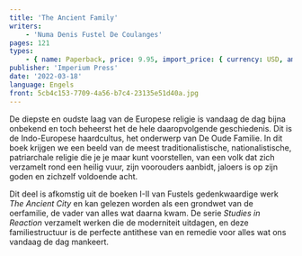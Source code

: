 ```yaml
---
title: 'The Ancient Family'
writers:
    - 'Numa Denis Fustel De Coulanges'
pages: 121
types:
    - { name: Paperback, price: 9.95, import_price: { currency: USD, amount: 9.35 }, isbn: 978-1-922602-43-5 }
publisher: 'Imperium Press'
date: '2022-03-18'
language: Engels
front: 5cb4c153-7709-4a56-b7c4-23135e51d40a.jpg
---
```


De diepste en oudste laag van de Europese religie is vandaag de dag bijna onbekend en toch beheerst het de hele daaropvolgende geschiedenis. Dit is de Indo-Europese haardcultus, het onderwerp van De Oude Familie. In dit boek krijgen we een beeld van de meest traditionalistische, nationalistische, patriarchale religie die je je maar kunt voorstellen, van een volk dat zich verzamelt rond een heilig vuur, zijn voorouders aanbidt, jaloers is op zijn goden en zichzelf voldoende acht.

Dit deel is afkomstig uit de boeken I-II van Fustels gedenkwaardige werk *The Ancient City* en kan gelezen worden als een grondwet van de oerfamilie, de vader van alles wat daarna kwam. De serie *Studies in Reaction* verzamelt werken die de moderniteit uitdagen, en deze familiestructuur is de perfecte antithese van en remedie voor alles wat ons vandaag de dag mankeert.
